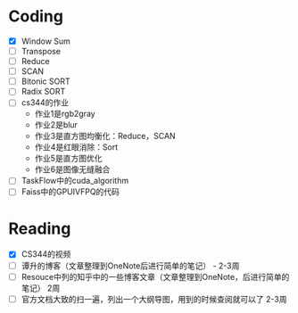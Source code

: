 # Coding

- [x] Window Sum
- [ ] Transpose
- [ ] Reduce
- [ ] SCAN
- [ ] Bitonic SORT
- [ ] Radix SORT
- [ ] cs344的作业
    - 作业1是rgb2gray
    - 作业2是blur
    - 作业3是直方图均衡化：Reduce，SCAN
    - 作业4是红眼消除：Sort
    - 作业5是直方图优化
    - 作业6是图像无缝融合
- [ ] TaskFlow中的cuda_algorithm
- [ ] Faiss中的GPUIVFPQ的代码

# Reading

- [x] CS344的视频
- [ ] 谭升的博客（文章整理到OneNote后进行简单的笔记） - 2-3周
- [ ] Resouce中列的知乎中的一些博客文章（文章整理到OneNote，后进行简单的笔记） 2周
- [ ] 官方文档大致的扫一遍，列出一个大纲导图，用到的时候查阅就可以了 2-3周